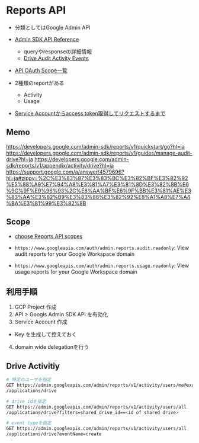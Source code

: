 # Reports API

* 分類としてはGoogle Admin API
* [Admin SDK API Reference](https://developers.google.com/admin-sdk/reports/reference/rest/v1/activities/list#ApplicationName)
  * queryやresponseの詳細情報
  * [Drive Audit Activity Events](https://developers.google.com/admin-sdk/reports/v1/appendix/activity/drive)

* [API OAuth Scope一覧](https://developers.google.com/identity/protocols/oauth2/scopes)
* 2種類のreportがある
  * Activity
  * Usage

* [Service Accountからaccess token取得してリクエストするまで](https://developers.google.com/identity/protocols/oauth2/service-account#httprest)

## Memo

https://developers.google.com/admin-sdk/reports/v1/quickstart/go?hl=ja
https://developers.google.com/admin-sdk/reports/v1/guides/manage-audit-drive?hl=ja
https://developers.google.com/admin-sdk/reports/v1/appendix/activity/drive?hl=ja
https://support.google.com/a/answer/4579696?hl=ja#zippy=%2C%E3%83%87%E3%83%BC%E3%82%BF%E3%82%92%E5%88%A9%E7%94%A8%E3%81%A7%E3%81%8D%E3%82%8B%E6%9C%9F%E9%96%93%2C%E8%AA%BF%E6%9F%BB%E3%81%AE%E3%83%AA%E3%82%B9%E3%83%88%E3%82%92%E8%A1%A8%E7%A4%BA%E3%81%99%E3%82%8B

## Scope

* [choose Reports API scopes](https://developers.google.com/admin-sdk/reports/auth)

* `https://www.googleapis.com/auth/admin.reports.audit.readonly`:	View audit reports for your Google Workspace domain

* `https://www.googleapis.com/auth/admin.reports.usage.readonly`:	View usage reports for your Google Workspace domain


## 利用手順

1. GCP Project 作成
2. API > Googls Admin SDK API を有効化
3. Service Account 作成
  * Key を生成して控えておく
4. domain wide delegationを行う 

## Drive Activitiy

```sh
# 特定のユーザを指定
GET https://admin.googleapis.com/admin/reports/v1/activity/users/me@example.com
/applications/drive

# drive idを指定
GET https://admin.googleapis.com/admin/reports/v1/activity/users/all
/applications/drive?filters=shared_drive_id==<id of shared drive>

# event typeを指定
GET https://admin.googleapis.com/admin/reports/v1/activity/users/all
/applications/drive?eventName=create
```
